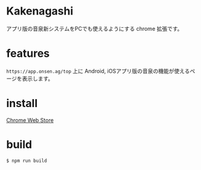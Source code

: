 # Kakenagashi
アプリ版の音泉新システムをPCでも使えるようにする chrome 拡張です。

# features
`https://app.onsen.ag/top` 上に Android, iOSアプリ版の音泉の機能が使えるページを表示します。

# install
[Chrome Web Store]()

# build
```
$ npm run build
```
